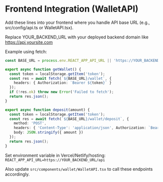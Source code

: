 # Frontend Integration (WalletAPI)
Add these lines into your frontend where you handle API base URL (e.g., src/config/api.ts or WalletAPI.tsx).

Replace YOUR_BACKEND_URL with your deployed backend domain like https://api.yoursite.com

Example using fetch:

```ts
const BASE_URL = process.env.REACT_APP_API_URL || 'https://YOUR_BACKEND_URL/api';

export async function getWallet() {
  const token = localStorage.getItem('token');
  const res = await fetch(`${BASE_URL}/wallet`, {
    headers: { Authorization: `Bearer ${token}` }
  });
  if (!res.ok) throw new Error('Failed to fetch');
  return res.json();
}

export async function deposit(amount) {
  const token = localStorage.getItem('token');
  const res = await fetch(`${BASE_URL}/wallet/deposit`, {
    method: 'POST',
    headers: { 'Content-Type': 'application/json', Authorization: `Bearer ${token}` },
    body: JSON.stringify({ amount })
  });
  return res.json();
}
```

Set environment variable in Vercel/Netlify/hosting: `REACT_APP_API_URL=https://YOUR_BACKEND_URL/api`

Also update `src/components/wallet/WalletAPI.tsx` to call these endpoints accordingly.
